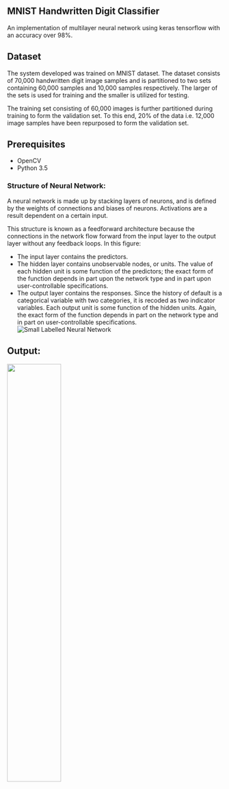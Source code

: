 ## MNIST Handwritten Digit Classifier

An implementation of multilayer neural network using keras tensorflow with an accuracy over 98%.

## Dataset

The system developed was trained on MNIST dataset. The dataset consists of 70,000 handwritten digit image samples and is partitioned to two sets containing 60,000 samples and 10,000 samples respectively. The larger of the sets is used for training and the smaller is utilized for testing.

The training set consisting of 60,000 images is further partitioned during training to form the validation set. To this end, 20% of the data i.e. 12,000 image samples have been repurposed to form the validation set.

## Prerequisites

* OpenCV
* Python 3.5

### Structure of Neural Network:
A neural network is made up by stacking layers of neurons, and is defined by the weights 
of connections and biases of neurons. Activations are a result dependent on a certain input.

This structure is known as a feedforward architecture because the connections in the network flow forward from the input layer to the output layer without any feedback loops. In this figure:

* The input layer contains the predictors.
* The hidden layer contains unobservable nodes, or units. The value of each hidden unit is some function of the predictors; the exact form of the function depends in part upon the network type and in part upon user-controllable specifications.
* The output layer contains the responses. Since the history of default is a categorical variable with two categories, it is recoded as two indicator variables. Each output unit is some function of the hidden units. Again, the exact form of the function depends in part on the network type and in part on user-controllable specifications.
![Small Labelled Neural Network](http://i.imgur.com/HdfentB.png)

## Output:
<img src="https://github.com/BhargavMudhiraj/LGMVIP-DATASCIENCE/blob/main/Task-3/Ouput/output.png" width= "50%">
